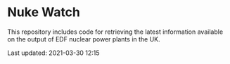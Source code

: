 # Nuke Watch

This repository includes code for retrieving the latest information available on the output of EDF nuclear power plants in the UK.

Last updated: 2021-03-30 12:15